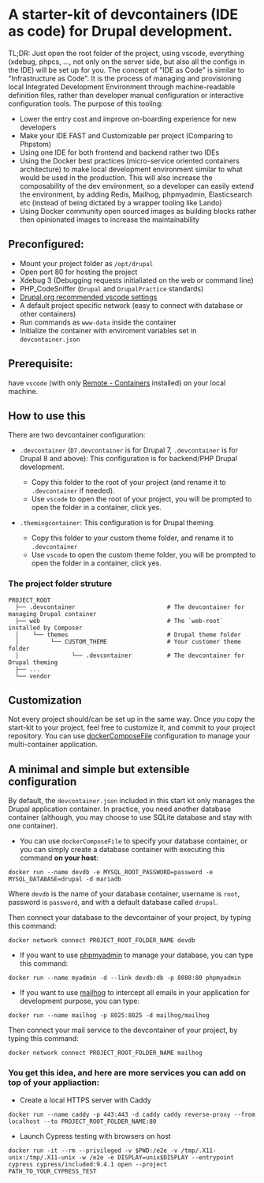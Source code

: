 # A starter-kit of devcontainers (IDE as code) for Drupal development.

TL;DR: Just open the root folder of the project, using vscode, everything (xdebug, phpcs, ..., not only on the server side, but also all the configs in the IDE) will be set up for you.
The concept of "IDE as Code" is similar to "Infrastructure as Code". It is the process of managing and provisioning local Integrated Development Environment through machine-readable definition files, rather than developer manual configuration or interactive configuration tools.
The purpose of this tooling:

- Lower the entry cost and improve on-boarding experience for new developers
- Make your IDE FAST and Customizable per project (Comparing to Phpstom)
- Using one IDE for both frontend and backend rather two IDEs
- Using the Docker best practices (micro-service oriented containers architecture) to make local development environment similar to what would be used in the production. This will also increase the composability of the dev environment, so a developer can easily extend the environment, by adding Redis, Mailhog, phpmyadmin, Elasticsearch etc (instead of being dictated by a wrapper tooling like Lando)
- Using Docker community open sourced images as building blocks rather then opinionated images to increase the maintainability

## Preconfigured:

- Mount your project folder as `/opt/drupal`
- Open port 80 for hosting the project
- Xdebug 3 (Debugging requests initialiated on the web or command line)
- PHP_CodeSniffer (`Drupal` and `DrupalPractice` standards)
- [Drupal.org recommended vscode settings](https://www.drupal.org/docs/develop/development-tools/configuring-visual-studio-code)
- A default project specific network (easy to connect with database or other containers)
- Run commands as `www-data` inside the container
- Initialize the container with enviroment variables set in `devcontainer.json`


## Prerequisite:
have `vscode` (with only [Remote - Containers](https://marketplace.visualstudio.com/items?itemName=ms-vscode-remote.remote-containers) installed) on your local machine.


## How to use this
There are two devcontainer configuration:

- `.devcontainer` (`D7.devcontainer` is for Drupal 7, `.devcontainer` is for Drupal 8 and above): This configuration is for backend/PHP Drupal development.
  - Copy this folder to the root of your project (and rename it to `.devcontainer` if needed).
  - Use `vscode` to open the root of your project, you will be prompted to open the folder in a container, click yes.

- `.themingcontainer`: This configuration is for Drupal theming.
  - Copy this folder to your custom theme folder, and rename it to `.devcontainer`
  - Use `vscode` to open the custom theme folder, you will be prompted to open the folder in a container, click yes.

### The project folder struture
    PROJECT_ROOT
      ├── .devcontainer                          # The devcontainer for managing Drupal container
      ├── web                                    # The `web-root` installed by Composer
      │    └── themes                            # Drupal theme folder
      │         └── CUSTOM_THEME                 # Your customer theme folder
      │               └── .devcontainer          # The devcontainer for Drupal theming
      ├── ...
      └── vendor

## Customization

Not every project should/can be set up in the same way. Once you copy the start-kit to your project, feel free to customize it, and commit to your project repository. You can use [dockerComposeFile](https://code.visualstudio.com/docs/remote/create-dev-container#_use-docker-compose) configuration to manage your multi-container application.

## A minimal and simple but extensible configuration

By default, the `devcontainer.json` included in this start kit only manages the Drupal application container. In practice, you need another database container (although, you may choose to use SQLite database and stay with one container).

- You can use `dockerComposeFile` to specify your database container, or you can simply create a database container with executing this command **on your host**:

`docker run --name devdb -e MYSQL_ROOT_PASSWORD=password -e MYSQL_DATABASE=drupal -d mariadb`

Where `devdb` is the name of your database container, username is `root`, password is `password`, and with a default database called `drupal`.

Then connect your database to the devcontainer of your project, by typing this command:

`docker network connect PROJECT_ROOT_FOLDER_NAME devdb`

* If you want to use [phpmyadmin](https://hub.docker.com/_/phpmyadmin) to manage your database, you can type this command:

`docker run --name myadmin -d --link devdb:db -p 8080:80 phpmyadmin`

* If you want to use [mailhog](https://hub.docker.com/r/mailhog/mailhog) to intercept all emails in your application for development purpose, you can type:

`docker run --name mailhog -p 8025:8025 -d mailhog/mailhog`

Then connect your mail service to the devcontainer of your project, by typing this command:

`docker network connect PROJECT_ROOT_FOLDER_NAME mailhog`

### You get this idea, and here are more services you can add on top of your appliaction:

* Create a local HTTPS server with Caddy

`docker run --name caddy -p 443:443 -d caddy caddy reverse-proxy --from localhost --to PROJECT_ROOT_FOLDER_NAME:80`

* Launch Cypress testing with browsers on host

`docker run -it --rm --privileged -v $PWD:/e2e -v /tmp/.X11-unix:/tmp/.X11-unix -w /e2e -e DISPLAY=unix$DISPLAY --entrypoint cypress cypress/included:9.4.1 open --project PATH_TO_YOUR_CYPRESS_TEST`
